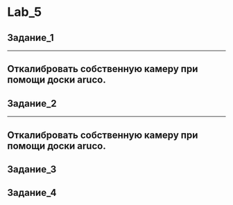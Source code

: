 # Lab_5
## Задание_1
---
Откалибровать собственную камеру при помощи доски aruco.
---

## Задание_2
---
Откалибровать собственную камеру при помощи доски aruco.
---
## Задание_3
## Задание_4

